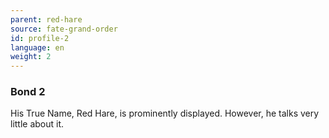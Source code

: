 ```yaml
---
parent: red-hare
source: fate-grand-order
id: profile-2
language: en
weight: 2
---
```


### Bond 2

His True Name, Red Hare, is prominently displayed. However, he talks very little about it. 
